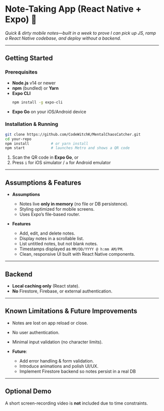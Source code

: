 # Note-Taking App (React Native + Expo) 👋

_Quick & dirty mobile notes—built in a week to prove I can pick up JS, ramp a React Native codebase, and deploy without a backend._

---

## Getting Started

### Prerequisites

- **Node.js** v14 or newer  
- **npm** (bundled) or **Yarn**  
- **Expo CLI**  
  ```bash
  npm install -g expo-cli
  ```  
- **Expo Go** on your iOS/Android device  

### Installation & Running

```bash
git clone https://github.com/CodeWitchK/MentalChaosCatcher.git
cd your-repo
npm install          # or yarn install
npm start            # launches Metro and shows a QR code
```

1. Scan the QR code in **Expo Go**, or  
2. Press `i` for iOS simulator / `a` for Android emulator  

---

## Assumptions & Features

- **Assumptions**  
  - Notes live **only in memory** (no file or DB persistence).  
  - Styling optimized for mobile screens.  
  - Uses Expo’s file-based router.

- **Features**  
  - Add, edit, and delete notes.  
  - Display notes in a scrollable list.
  - List untitled notes, but not blank notes.
  - Timestamps displayed as `MM/DD/YYYY @ h:mm AM/PM`.  
  - Clean, responsive UI built with React Native components.

---

## Backend

- **Local caching only** (React state).  
- **No** Firestore, Firebase, or external authentication.

---

## Known Limitations & Future Improvements

- Notes are lost on app reload or close.  
- No user authentication.  
- Minimal input validation (no character limits).  
- **Future**:  
  
  - Add error handling & form validation.  
  - Introduce animations and polish UI/UX.
  - Implement Firestore backend so notes persist in a real DB  
---

## Optional Demo

A short screen-recording video is **not** included due to time constraints.  
